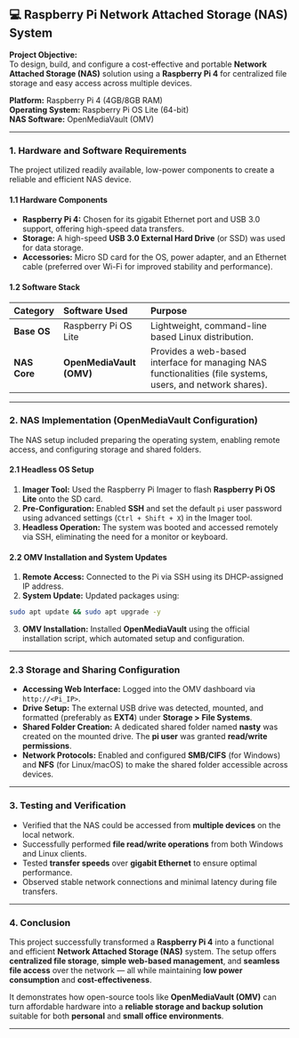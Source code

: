 
## 💻 Raspberry Pi Network Attached Storage (NAS) System

**Project Objective:**  
To design, build, and configure a cost-effective and portable **Network Attached Storage (NAS)** solution using a **Raspberry Pi 4** for centralized file storage and easy access across multiple devices.

**Platform:** Raspberry Pi 4 (4GB/8GB RAM)  
**Operating System:** Raspberry Pi OS Lite (64-bit)  
**NAS Software:** OpenMediaVault (OMV)

---

### 1. Hardware and Software Requirements

The project utilized readily available, low-power components to create a reliable and efficient NAS device.

#### 1.1 Hardware Components

- **Raspberry Pi 4:** Chosen for its gigabit Ethernet port and USB 3.0 support, offering high-speed data transfers.  
- **Storage:** A high-speed **USB 3.0 External Hard Drive** (or SSD) was used for data storage.  
- **Accessories:** Micro SD card for the OS, power adapter, and an Ethernet cable (preferred over Wi-Fi for improved stability and performance).

#### 1.2 Software Stack

| Category | Software Used | Purpose |
| :--- | :--- | :--- |
| **Base OS** | Raspberry Pi OS Lite | Lightweight, command-line based Linux distribution. |
| **NAS Core** | **OpenMediaVault (OMV)** | Provides a web-based interface for managing NAS functionalities (file systems, users, and network shares). |

---

### 2. NAS Implementation (OpenMediaVault Configuration)

The NAS setup included preparing the operating system, enabling remote access, and configuring storage and shared folders.

#### 2.1 Headless OS Setup

1. **Imager Tool:** Used the Raspberry Pi Imager to flash **Raspberry Pi OS Lite** onto the SD card.  
2. **Pre-Configuration:** Enabled **SSH** and set the default `pi` user password using advanced settings (`Ctrl + Shift + X`) in the Imager tool.  
3. **Headless Operation:** The system was booted and accessed remotely via SSH, eliminating the need for a monitor or keyboard.

#### 2.2 OMV Installation and System Updates

1. **Remote Access:** Connected to the Pi via SSH using its DHCP-assigned IP address.  
2. **System Update:** Updated packages using:

```bash
sudo apt update && sudo apt upgrade -y
````

3. **OMV Installation:** Installed **OpenMediaVault** using the official installation script, which automated setup and configuration.

---

### 2.3 Storage and Sharing Configuration

* **Accessing Web Interface:** Logged into the OMV dashboard via `http://<Pi_IP>`.
* **Drive Setup:** The external USB drive was detected, mounted, and formatted (preferably as **EXT4**) under **Storage > File Systems**.
* **Shared Folder Creation:** A dedicated shared folder named **nasty** was created on the mounted drive. The **pi user** was granted **read/write permissions**.
* **Network Protocols:** Enabled and configured **SMB/CIFS** (for Windows) and **NFS** (for Linux/macOS) to make the shared folder accessible across devices.

---

### 3. Testing and Verification

* Verified that the NAS could be accessed from **multiple devices** on the local network.
* Successfully performed **file read/write operations** from both Windows and Linux clients.
* Tested **transfer speeds** over **gigabit Ethernet** to ensure optimal performance.
* Observed stable network connections and minimal latency during file transfers.

---

### 4. Conclusion

This project successfully transformed a **Raspberry Pi 4** into a functional and efficient **Network Attached Storage (NAS)** system.
The setup offers **centralized file storage**, **simple web-based management**, and **seamless file access** over the network — all while maintaining **low power consumption** and **cost-effectiveness**.

It demonstrates how open-source tools like **OpenMediaVault (OMV)** can turn affordable hardware into a **reliable storage and backup solution** suitable for both **personal** and **small office environments**.

---
